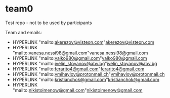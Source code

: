 # team0
Test repo - not to be used by participants

Team and emails:

* HYPERLINK "mailto:akerezov@visteon.com"akerezov@visteon.com
* HYPERLINK "mailto:vanesa.nessi98@gmail.com"vanesa.nessi98@gmail.com
* HYPERLINK "mailto:valko980@gmail.com"valko980@gmail.com
* HYPERLINK "mailto:ivelin_stoyanov@abv.bg"ivelin_stoyanov@abv.bg
* HYPERLINK "mailto:ferarito4@gmail.com"ferarito4@gmail.com
* HYPERLINK "mailto:vmihaylov@protonmail.ch"vmihaylov@protonmail.ch
* HYPERLINK "mailto:kristianchok@gmail.com"kristianchok@gmail.com
* HYPERLINK "mailto:nikistoimenow@gmail.com"nikistoimenow@gmail.com 
